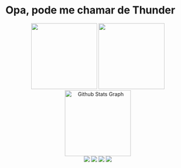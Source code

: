 # Opa, pode me chamar de Thunder
 
<p align="center">
  <!--<img src="https://profile-counter.glitch.me/{Mathiack}/count.svg" alt="Mathiack :: Visitor's Count" />-->
</p>

<div align="center">
  <img height="180em" src="https://github-readme-stats.vercel.app/api?username=Mathiack&show_icons=true&theme=dark&include_all_commits=true&count_private=true" />
  <img height="180em" src="https://github-readme-stats.vercel.app/api/top-langs/?username=Mathiack&layout=compact&langs_count=16&theme=dark" />
  <!--<img height="180em" src="https://github-readme-streak-stats.herokuapp.com/?user=Mathiack&theme=dark&hide_border=false" alt="Github Stats"/>-->
  <img height="180em" src="https://github-profile-summary-cards.vercel.app/api/cards/profile-details?username=Mathiack&theme=dark" alt="Github Stats Graph"/>
  <!--<img src="https://img.shields.io/badge/JavaScript-ET7E6C?style=for-the-badge&logo=javascript&logoColor=white">-->
  <br>
  <img src="https://img.shields.io/badge/PHP-4F5D95?style=for-the-badge&logo=php&logoColor=white">
  <img src="https://img.shields.io/badge/HTML5-E34F26?style=for-the-badge&logo=html5&logoColor=white">
  <img src="https://img.shields.io/badge/CSS3-1572B6?style=for-the-badge&logo=css3&logoColor=white">
  <img src="https://img.shields.io/badge/Java-007396?style=for-the-badge&logo=java&logoColor=white">
</div>
<!-- hello world -->
